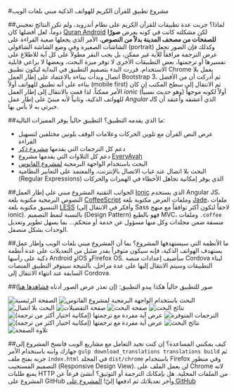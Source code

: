 #مشروع تطبيق للقرآن الكريم  للهواتف الذكية مبني بلغات الويب

##لماذا؟
جربت عدة تطبيقات للقرآن الكريم على نظام أندرويد، ولم تكن النتائج تعجبني دوماً، لعل أفضلها كان [Quran Android](https://play.google.com/store/apps/details?id=com.quran.labs.androidquran) لكن مشكلته كانت في كونه يعرض __صورًا للصفحات من مصحف المدينة بدلاً من النصوص__، الأمر الذي يجعلها صعبة القراءة على الشاشات الصغيرة وفي وضع الشاشة الشاقولي (portrait) وكذلك فإن الصور تجعل عرض الترجمة مرافقاً للأية غير ممكن، بل يجب النقر مطولاً على كل آية للاطلاع على تفسيرها أو ترجمتها، بعض التطبيقات الأخرى لا توفر ميزة البحث، وبعضها لا يراعي قابلية الاستخدام.
قررت البدء بتصميم التطبيق في البداية ليكون تطبيق Chrome يعمل بلا اتصال وبدأت ببناءه بالاعتماد على إطار العمل Bootstrap 3، ثم أدركت أن من الأفضل بناءه على أنه تطبيق للهواتف أولاً (mobile first) ثم الانتقال إلى سطح المكتب إن كان الأمر ممكناً.
لذا قمت بالانتقال إلى إطار العمل _ionic_ (وهو حديث نسبياً) أولاً لكونه موجهاً للهواتف الذكية، وثانياً لأنه مبنيّ على إطار عمل _Angular JS_ الذي أعشقه وأعتقد أن خبرتي به لا بأس بها.

##ما الذي يقدمه التطبيق؟
التطبيق حالياً يوفر المميزات التالية:
  * عرض النص القرآن مع تلوين الحركات وعلامات الوقف بلونين مختلفين لتسهيل القراءة
  * دعم كل الترجمات التي يقدمها [مشروع ذكر](http://zekr.org/resources.html)
  * دعم كل التلاوات التي يقدمها مشروع [EveryAyah](http://everyayah.com/)
  * البحث باستخدام الواجهة البرمجية [لمشروع الفانوس](http://alfanous.org/)
  * البحث بلا اتصال عند غياب الاتصال بالإنترنت، والمعتمد على التعابير النظامية (Regular Expressions) الذي يوفر إمكانية تجاهل الأخطاء في الهمزات والحركات

##الجوانب التقنية
المشروع مبني على إطار العمل [Ionic](http://ionicframework.com/) الذي يستخدم Angular JS، النصوص البرمجية مكتوبة بلغة [CoffeeScript](http://coffeescript.org/) وملفات العرض مكتوبة بلغة [Jade](http://jade-lang.com)، ملفات التنسيق مكتوبة بلغة [LESS](http://lesscss.org) (وأفكر في الانتقال إلى Sass لاحقاً لتكون أكثر توافقاً مع منهج ionic).
بالنسبة لنمط التصميم (Design Pattern) فهو بالطبع MVC، وملفات `.coffee` منسقة ضمن مجلدات وكل منها مسؤول عن خدمة أو متحكم... بما يسهل تطوير وتعديل الوحدات بشكل منصفل.

##ما الأنظمة التي سيستهدفها المشروع؟
بما أن المشروع مبني بلغات الويب وإطار عمل يستهدف الهواتف الذكية، فإنه سيكون متوفراً بقدر ضئيل من التعديلات على عدة أنظمة ذكية على رأسها Android وiOS وFirefox OS. سأضيف إعدادات منصة Cordova لبناء التطبيقات وسيتم الانتقال إليها على عدة مراحل، بالنتيجة سيتوفر التطبيق المنصات السابقة عند انتهاء الانتقال إلى Cordova.

##صور للتطبيق
حالياً هكذا يبدو التطبيق: (إن تعذر عرض الصور أدناه [فشاهدها هنا](http://imgur.com/a/zL9g5))

![الصفحة الرئيسية](http://i.imgur.com/xH9iWiU.png)
![البحث باستخدام الواجهة البرمجية لمشروع الفانوس](http://i.imgur.com/UDhVLXR.png)
![البحث بلا اتصال](http://i.imgur.com/OEVoJLO.png)
![صفحة التفضيلات](http://i.imgur.com/ekO9UYj.png)
![صفحة البحث](http://i.imgur.com/IjqMQPD.png)
![نتائج البحث](http://i.imgur.com/HK5M9zf.png)
![عرض آية مفردة مع ترجمتها (إمكانية اختيار أكثر من ترجمة)](http://i.imgur.com/hl8tsPF.png)
![الترجمات المتوفرة](http://i.imgur.com/l1kqI3j.png)
![عرض أية مفردة مع ترجمتها (إمكانية اختيار اكثر من ترجمة)](http://i.imgur.com/2pxbeMz.png)
![نتائج البحث](http://i.imgur.com/4bEwPzY.png)
![تلاوة الصفحة](http://i.imgur.com/DwMuKR6.png)

##كيف يمكنني المساعدة؟
إن كنت تجيد التعامل مع مشاريع الويب فانسخ المشروع إلى جهازك وابنه باستخدام الأمر `gulp download_translations translations build` ثم جربه بفتح ملف `index.html` في المجلد `dist/chrome` باستخدام Firefox وفي منظور التصميم المستجيب (Responsive Design View). لن يعمل الملف على Chrome لانه يمنع طلبات HTTP من الملفات المحلية.
هل بإمكانك الترجمة أو التوثيق؟ أنشئ فرعاً عن المشروع على GitHub وأجر تعديلاتك ثم ادفعها إليّ!
[المشروع على GitHub](https://github.com/forabi/aQuran)
